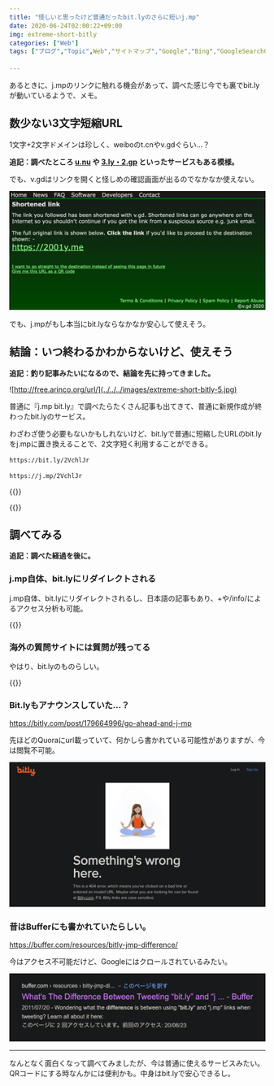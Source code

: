 ```yaml
---
title: "怪しいと思ったけど普通だったbit.lyのさらに短いj.mp"
date: 2020-06-24T02:00:22+09:00
img: extreme-short-bitly
categories: ["Web"]
tags: ["ブログ","Topic",Web","サイトマップ","Google","Bing","GoogleSearchConsole"]

---
```


あるときに、j.mpのリンクに触れる機会があって、調べた感じ今でも裏でbit.lyが動いているようで、メモ。

## 数少ない3文字短縮URL

1文字+2文字ドメインは珍しく、weiboのt.cnやv.gdぐらい...？

**追記：調べたところ [u.nu](https://u.nu) や [3.ly・2.gp](https://www.shrunken.coml) といったサービスもある模様。**

でも、v.gdはリンクを開くと怪しめの確認画面が出るのでなかなか使えない。

![めちゃめちゃ怪しい...](../../../images/extreme-short-bitly-1.jpg)

でも、j.mpがもし本当にbit.lyならなかなか安心して使えそう。

## 結論：いつ終わるかわからないけど、使えそう

**追記：釣り記事みたいになるので、結論を先に持ってきました。**

![http://free.arinco.org/url/](../../../images/extreme-short-bitly-5.jpg)

普通に『j.mp bit.ly』で調べたらたくさん記事も出てきて、普通に新規作成が終わったbit.lyのサービス。

わざわざ使う必要もないかもしれないけど、bit.lyで普通に短縮したURLのbit.lyをj.mpに置き換えることで、2文字短く利用することができる。

```html
https://bit.ly/2VchlJr
```

```html
https://j.mp/2VchlJr
```

{{<blogcard url="https://www.itmedia.co.jp/news/articles/0909/07/news027.html">}}

{{<blogcard url="https://tumblr.yabu.jp/post/180475779/世界最短の短縮urljmpの裏技発見">}}

## 調べてみる

**追記：調べた経過を後に。**

### j.mp自体、bit.lyにリダイレクトされる

j.mp自体、bit.lyにリダイレクトされるし、日本語の記事もあり、+や/info/によるアクセス分析も可能。

{{<blogcard url="https://blog.osoe.jp/2009/09/url-jmp-powered-by-bitly.html">}}

### 海外の質問サイトには質問が残ってる

やはり、bit.lyのものらしい。

{{<blogcard url="https://www.quora.com/What-is-the-difference-between-bit.ly-and-j.mp">}}

### Bit.lyもアナウンスしていた...？

https://bitly.com/post/179664996/go-ahead-and-j-mp

先ほどのQuoraにurl載っていて、何かしら書かれている可能性がありますが、今は閲覧不可能。

![ログイン状態だと管理画面へ移動する](../../../images/extreme-short-bitly-3.jpg)

### 昔はBufferにも書かれていたらしい。

https://buffer.com/resources/bitly-jmp-difference/

今はアクセス不可能だけど、Googleにはクロールされているみたい。

!["ツイートするときに "bit.ly "と "j.mp "のリンクを使うのは何が違うのでしょうか？" ](../../../images/extreme-short-bitly-2.jpg)

***

なんとなく面白くなって調べてみましたが、今は普通に使えるサービスみたい。QRコードにする時なんかには便利かも。中身はbit.lyで安心できるし。
